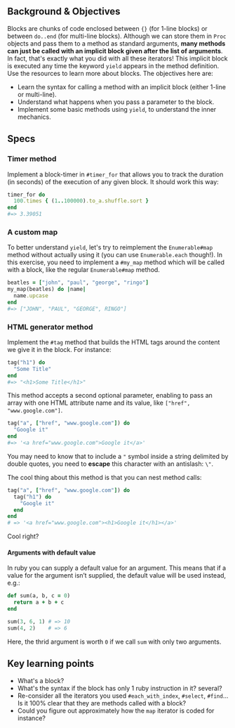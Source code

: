 ## Background & Objectives

Blocks are chunks of code enclosed between `{}` (for 1-line blocks) or between `do..end` (for multi-line blocks).
Although we can store them in `Proc` objects and pass them to a method as standard arguments, **many methods can just be called with an implicit block given after the list of arguments**. In fact, that's exactly what you did with all these iterators! This implicit block is executed any time the keyword `yield` appears in the method definition. Use the resources to learn more about blocks. The objectives here are:

- Learn the syntax for calling a method with an implicit block (either 1-line or multi-line).
- Understand what happens when you pass a parameter to the block.
- Implement some basic methods using `yield`, to understand the inner mechanics.

## Specs

### Timer method

Implement a block-timer in `#timer_for` that allows you to track the duration (in seconds) of the execution of any given block. It should work this way:

```ruby
timer_for do
  100.times { (1..100000).to_a.shuffle.sort }
end
#=> 3.39051
```

### A custom map

To better understand `yield`, let's try to reimplement the `Enumerable#map` method without actually using it (you can use `Enumerable.each` though!). In this exercise, you need to implement a `#my_map` method which will be called with a block, like the regular `Enumerable#map` method.

```ruby
beatles = ["john", "paul", "george", "ringo"]
my_map(beatles) do |name|
  name.upcase
end
#=> ["JOHN", "PAUL", "GEORGE", RINGO"]
```

### HTML generator method

Implement the `#tag` method that builds the HTML tags around the content we give it in the block. For instance:

```ruby
tag("h1") do
  "Some Title"
end
#=> "<h1>Some Title</h1>"
```

This method accepts a second optional parameter, enabling to pass an array with one HTML attribute name and its value, like `["href", "www.google.com"]`.

```ruby
tag("a", ["href", "www.google.com"]) do
  "Google it"
end
#=> '<a href="www.google.com">Google it</a>'
```

You may need to know that to include a `"` symbol inside a string delimited by double quotes,
you need to **escape** this character with an antislash: `\"`.

The cool thing about this method is that you can nest method calls:

```ruby
tag("a", ["href", "www.google.com"]) do
  tag("h1") do
    "Google it"
  end
end
# => '<a href="www.google.com"><h1>Google it</h1></a>'
```

Cool right?

#### Arguments with default value

In ruby you can supply a default value for an argument. This means that if a value for the argument isn’t supplied, the default value will be used instead, e.g.:

```ruby
def sum(a, b, c = 0)
  return a + b + c
end

sum(3, 6, 1) # => 10
sum(4, 2)    # => 6
```

Here, the thrid argument is worth `0` if we call `sum` with only two arguments.

## Key learning points

- What's a block?
- What's the syntax if the block has only 1 ruby instruction in it? several?
- Re-consider all the iterators you used `#each_with_index`, `#select`, `#find`... Is it 100% clear that they are methods called with a block?
- Could you figure out approximately how the `map` iterator is coded for instance?
